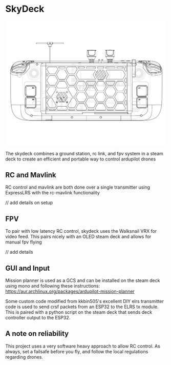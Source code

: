 # SkyDeck

![Display](display.png)

The skydeck combines a ground station, rc link, and fpv system in a steam deck to create an efficient and portable way to control ardupilot drones


## RC and Mavlink

RC control and mavlink are both done over a single transmitter using ExpressLRS with the rc-mavlink functionality

// add details on setup

## FPV

To pair with low latency RC control, skydeck uses the Walksnail VRX for video feed. This pairs nicely with an OLED steam deck and allows for manual fpv flying

// add details

## GUI and Input

Mission planner is used as a GCS and can be installed on the steam deck using mono and following these instructions:
https://aur.archlinux.org/packages/ardupilot-mission-planner

Some custom code modified from kkbin505's excellent DIY elrs transmitter code is used to send crsf packets from an ESP32 to the ELRS tx module. This is paired with a python script on the steam deck that sends deck controller output to the ESP32.

## A note on reliability

This project uses a very software heavy approach to allow RC control. As always, set a failsafe before you fly, and follow the local regulations regarding drones.


